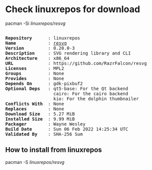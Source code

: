 # Check linuxrepos for download

pacman -Si *linuxrepos/resvg*

<div class="highlight"><pre class="highlight"><text>
<b>Repository</b>      : linuxrepos
<b>Name</b>            : <a href="../../x86_64/resvg-0.20.0-3-x86_64.pkg.tar.zst">resvg</a>
<b>Version</b>         : 0.20.0-3
<b>Description</b>     : SVG rendering library and CLI
<b>Architecture</b>    : x86_64
<b>URL</b>             : https://github.com/RazrFalcon/resvg
<b>Licenses</b>        : MPL2
<b>Groups</b>          : None
<b>Provides</b>        : None
<b>Depends On</b>      : gdk-pixbuf2
<b>Optional Deps</b>   : qt5-base: For the Qt backend
                  cairo: For the cairo backend
                  kio: For the dolphin thumbnailer
<b>Conflicts With</b>  : None
<b>Replaces</b>        : None
<b>Download Size</b>   : 5.27 MiB
<b>Installed Size</b>  : 9.99 MiB
<b>Packager</b>        : Wayne Wesley <wayne6324@gmail.com>
<b>Build Date</b>      : Sun 06 Feb 2022 14:25:34 UTC
<b>Validated By</b>    : SHA-256 Sum
</text></pre></div>

## How to install from linuxrepos

pacman -S *linuxrepos/resvg*
